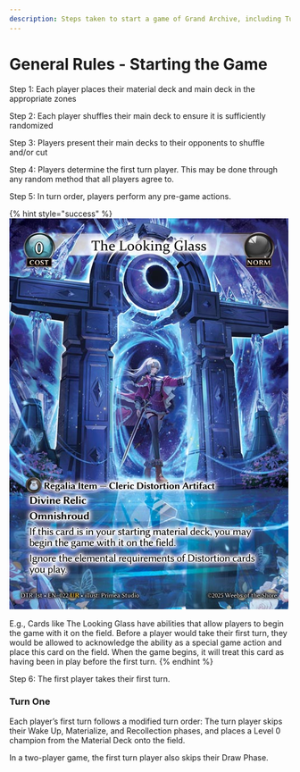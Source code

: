 ```yaml
---
description: Steps taken to start a game of Grand Archive, including Turn One
---
```


# General Rules - Starting the Game

Step 1: Each player places their material deck and main deck in the appropriate zones

Step 2: Each player shuffles their main deck to ensure it is sufficiently randomized

Step 3: Players present their main decks to their opponents to shuffle and/or cut

Step 4: Players determine the first turn player. This may be done through any random method that all players agree to.

Step 5: In turn order, players perform any pre-game actions.

{% hint style="success" %}
<img src="../.gitbook/assets/22792b18-3769-4eca-b354-5399959a7018.jpg" alt="" data-size="original">&#x20;



E.g., Cards like The Looking Glass have abilities that allow players to begin the game with it on the field. Before a player would take their first turn, they would be allowed to acknowledge the ability as a special game action and place this card on the field. When the game begins, it will treat this card as having been in play before the first turn.
{% endhint %}

Step 6: The first player takes their first turn.

### Turn One

Each player’s first turn follows a modified turn order: The turn player skips their Wake Up, Materialize, and Recollection phases, and places a Level 0 champion from the Material Deck onto the field.

In a two-player game, the first turn player also skips their Draw Phase.
